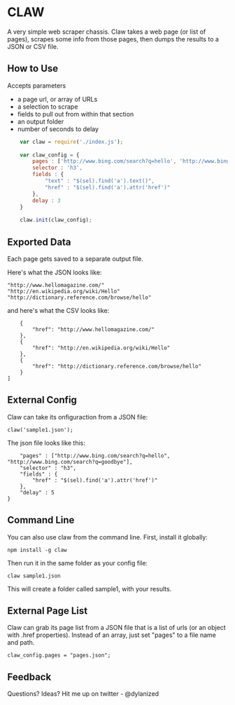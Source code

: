 CLAW
===

A very simple web scraper chassis. Claw takes a web page (or list of pages), scrapes some info from those pages, then dumps the results to a JSON or CSV file.

How to Use
---

Accepts parameters

- a page url, or array of URLs
- a selection to scrape
- fields to pull out from within that section
- an output folder
- number of seconds to delay

```js
	var claw = require('./index.js');
		
	var claw_config = {
		pages : ['http://www.bing.com/search?q=hello', 'http://www.bing.com/search?q=goodbye'],
		selector : 'h3',
		fields : {
			"text" : "$(sel).find('a').text()",
			"href" : "$(sel).find('a').attr('href')"
		},
		delay : 3
	}
	
	claw.init(claw_config);		
```

Exported Data
---
		
Each page gets saved to a separate output file.

Here's what the JSON looks like:

```href
"http://www.hellomagazine.com/"
"http://en.wikipedia.org/wiki/Hello"
"http://dictionary.reference.com/browse/hello"

```

and here's what the CSV looks like:

```[
    {
        "href": "http://www.hellomagazine.com/"
    },
    {
        "href": "http://en.wikipedia.org/wiki/Hello"
    },
    {
        "href": "http://dictionary.reference.com/browse/hello"
    }
]

```
    
External Config
---

Claw can take its onfiguraction from a JSON file:

    claw('sample1.json');
    
The json file looks like this:    

```{
	"pages" : ["http://www.bing.com/search?q=hello", "http://www.bing.com/search?q=goodbye"],
	"selector" : "h3",
	"fields" : {
		"href" : "$(sel).find('a').attr('href')"
	},
	"delay" : 5
}
```
    
Command Line
---

You can also use claw from the command line. First, install it globally:

    npm install -g claw

Then run it in the same folder as your config file:

    claw sample1.json
    
This will create a folder called sample1, with your results.


External Page List
---
	
Claw can grab its page list from a JSON file that is a list of urls (or an object with .href properties). Instead of an array, just set "pages" to a file name and path.	

    claw_config.pages = "pages.json";

    
Feedback
---
    
Questions? Ideas? Hit me up on twitter - @dylanized